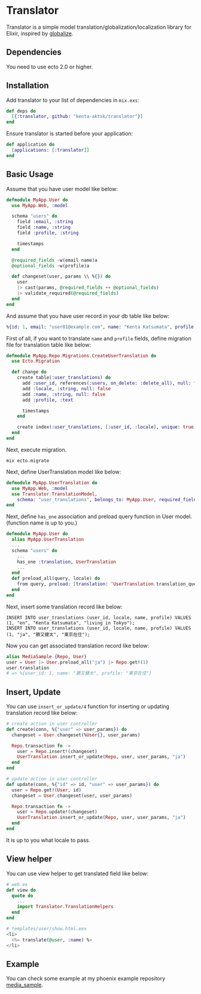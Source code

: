 # Translator

Translator is a simple model translation/globalization/localization library for Elixir, inspired by [globalize](https://github.com/globalize/globalize).

## Dependencies

You need to use ecto 2.0 or higher.

## Installation

Add translator to your list of dependencies in `mix.exs`:

```elixir
def deps do
  [{:translator, github: "kenta-aktsk/translator"}]
end
```

Ensure translator is started before your application:

```elixir
def application do
  [applications: [:translator]]
end
```

## Basic Usage

Assume that you have user model like below:

```elixir
defmodule MyApp.User do
  use MyApp.Web, :model

  schema "users" do
    field :email, :string
    field :name, :string
    field :profile, :string

    timestamps
  end

  @required_fields ~w(email name)a
  @optional_fields ~w(profile)a

  def changeset(user, params \\ %{}) do
    user
    |> cast(params, @required_fields ++ @optional_fields)
    |> validate_required(@required_fields)
  end
end
```

And assume that you have user record in your db table like below:

```elixir
%{id: 1, email: "user01@example.com", name: "Kenta Katsumata", profile: "Engineer, Writer"}
```

First of all, if you want to translate `name` and `profile` fields, define migration file for translation table like below:

```elixir
defmodule MyApp.Repo.Migrations.CreateUserTranslation do
  use Ecto.Migration

  def change do
    create table(:user_translations) do
      add :user_id, references(:users, on_delete: :delete_all), null: false
      add :locale, :string, null: false
      add :name, :string, null: false
      add :profile, :text

      timestamps
    end

    create index(:user_translations, [:user_id, :locale], unique: true)
  end
end
```

Next, execute migration.

```
mix ecto.migrate
```

Next, define UserTranslation model like below:

```elixir
defmodule MyApp.UserTranslation do
  use MyApp.Web, :model
  use Translator.TranslationModel,
    schema: "user_translations", belongs_to: MyApp.User, required_fields: [:name], optional_fields: [:profile]
end
```

Next, define `has_one` association and preload query function in User model. (function name is up to you.)

```elixir
defmodule MyApp.User do
  alias MyApp.UserTranslation
  ...
  schema "users" do
    ...
    has_one :translation, UserTranslation
    ...
  end
  def preload_all(query, locale) do
    from query, preload: [translation: ^UserTranslation.translation_query(locale)]
  end
end
```

Next, insert some translation record like below:

```
INSERT INTO user_translations (user_id, locale, name, profile) VALUES (1, "en", "Kenta Katsumata", "living in Tokyo");
INSERT INTO user_translations (user_id, locale, name, profile) VALUES (1, "ja", "勝又健太", "東京在住");
```

Now you can get associated translation record like below:

```elixir
alias MediaSample.{Repo, User}
user = User |> User.preload_all("ja") |> Repo.get!(1)
user.translation
# => %{user_id: 1, name: "勝又健太", profile: "東京在住"}

```

## Insert, Update

You can use `insert_or_update/4` function for inserting or updating translation record like below:

```elixir
# create action in user controller 
def create(conn, %{"user" => user_params}) do
  changeset = User.changeset(%User{}, user_params)

  Repo.transaction fn ->
    user = Repo.insert!(changeset)
    UserTranslation.insert_or_update(Repo, user, user_params, "ja")
  end
end

# update action in user controller 
def update(conn, %{"id" => id, "user" => user_params}) do
  user = Repo.get!(User, id)
  changeset = User.changeset(user, user_params)

  Repo.transaction fn ->
    user = Repo.update!(changeset)
    UserTranslation.insert_or_update(Repo, user, user_params, "ja")
  end
end
```

It is up to you what locale to pass.

## View helper

You can use view helper to get translated field like below:

```elixir
# web.ex
def view do
  quote do
    ...
    import Translator.TranslationHelpers
  end
end

# templates/user/show.html.eex
<li>
  <%= translate(@user, :name) %>
</li>
```

## Example

You can check some example at my phoenix example repository [media_sample](https://github.com/kenta-aktsk/media_sample).
